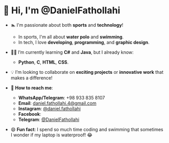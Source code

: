 # 👋 Hi, I'm @DanielFathollahi

- 🏊 I'm passionate about both **sports** and **technology**!  
  - In sports, I'm all about **water polo** and **swimming**.  
  - In tech, I love **developing**, **programming**, and **graphic design**.

- 👨‍💻 I’m currently learning **C#** and **Java**, but I already know:  
  - **Python**, **C**, **HTML**, **CSS**.

- 💡 I’m looking to collaborate on **exciting projects** or **innovative work** that makes a difference!

- 📱 **How to reach me**:  
  - **WhatsApp/Telegram**: +98 933 835 8107  
  - **Email**: [daniel.fathollahi.4@gmail.com](mailto:daniel.fathollahi.4@gmail.com)  
  - **Instagram**: [@daniel.fathollahi](https://www.instagram.com/daniel.fathollahi?utm_source=qr)
  - **Facebook**:
  - **Telegram**: [@DanielFathollahi](https://t.me/DanielFathollahi)

- 😄 **Fun fact**: I spend so much time coding and swimming that sometimes I wonder if my laptop is waterproof! 😂

